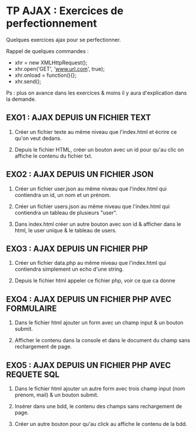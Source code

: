 # TP AJAX : Exercices de perfectionnement
Quelques exercices ajax pour se perfectionner.

Rappel de quelques commandes :

* xhr = new XMLHttpRequest();
* xhr.open('GET', 'www.url.com', true);
* xhr.onload = function(){};
* xhr.send();

Ps : plus on avance dans les exercices & moins il y aura d'explication dans la demande.

## EXO1 : AJAX DEPUIS UN FICHIER TEXT
1. Créer un fichier texte au même niveau que l'index.html et écrire ce qu'on veut dedans.

2. Depuis le fichier HTML, créer un bouton avec un id pour qu'au clic on affiche le contenu du fichier txt.

## EXO2 : AJAX DEPUIS UN FICHIER JSON
1. Créer un fichier user.json au même niveau que l'index.html qui contiendra un id, un nom et un prénom.

2. Créer un fichier users.json au même niveau que l'index.html qui contiendra un tableau de plusieurs "user".

3. Dans index.html créer un autre bouton avec son id & afficher dans le html, le user unique & le tableau de users.


## EXO3 : AJAX DEPUIS UN FICHIER PHP
1. Créer un fichier data.php au même niveau que l'index.html qui contiendra simplement un echo d'une string.

2. Depuis le fichier html appeler ce fichier php, voir ce que ca donne


## EXO4 : AJAX DEPUIS UN FICHIER PHP AVEC FORMULAIRE
1. Dans le fichier html ajouter un form avec un champ input & un bouton submit.

2. Afficher le contenu dans la console et dans le document du champ sans rechargement de page.

## EXO5 : AJAX DEPUIS UN FICHIER PHP AVEC REQUETE SQL
1. Dans le fichier html ajouter un autre form avec trois champ input (nom prenom, mail) & un bouton submit.

2. Insérer dans une bdd, le contenu des champs sans rechargement de page. 

3. Créer un autre bouton pour qu'au click au affiche le contenu de la bdd.


